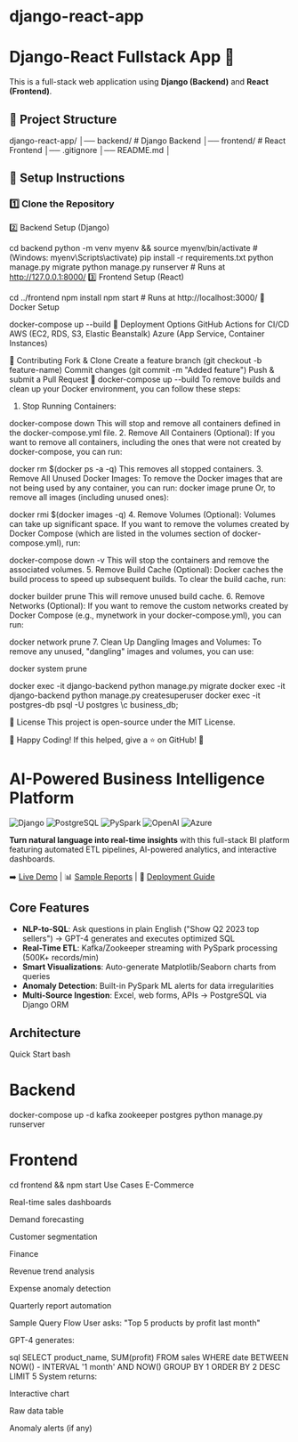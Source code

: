 # django-react-app

# Django-React Fullstack App 🚀

This is a full-stack web application using **Django (Backend)** and **React (Frontend)**.

## 📁 Project Structure
django-react-app/ │── backend/ # Django Backend │── frontend/ # React Frontend │── .gitignore │── README.md │


## 🚀 Setup Instructions

### 1️⃣ Clone the Repository

2️⃣ Backend Setup (Django)

cd backend
python -m venv myenv && source myenv/bin/activate  # (Windows: myenv\Scripts\activate)
pip install -r requirements.txt
python manage.py migrate
python manage.py runserver  # Runs at http://127.0.0.1:8000/
3️⃣ Frontend Setup (React)

cd ../frontend
npm install
npm start  # Runs at http://localhost:3000/
🐳 Docker Setup

docker-compose up --build
🚀 Deployment Options
GitHub Actions for CI/CD
AWS (EC2, RDS, S3, Elastic Beanstalk)
Azure (App Service, Container Instances)

🤝 Contributing
Fork & Clone
Create a feature branch (git checkout -b feature-name)
Commit changes (git commit -m "Added feature")
Push & submit a Pull Request 🚀
docker-compose up --build
To remove builds and clean up your Docker environment, you can follow these steps:
1. Stop Running Containers:

docker-compose down
This will stop and remove all containers defined in the docker-compose.yml file.
2. Remove All Containers (Optional):
If you want to remove all containers, including the ones that were not created by docker-compose, you can run:

docker rm $(docker ps -a -q)
This removes all stopped containers.
3. Remove All Unused Docker Images:
To remove the Docker images that are not being used by any container, you can run:
docker image prune
Or, to remove all images (including unused ones):

docker rmi $(docker images -q)
4. Remove Volumes (Optional):
Volumes can take up significant space. If you want to remove the volumes created by Docker Compose (which are listed in the volumes section of docker-compose.yml), run:

docker-compose down -v
This will stop the containers and remove the associated volumes.
5. Remove Build Cache (Optional):
Docker caches the build process to speed up subsequent builds. To clear the build cache, run:

docker builder prune
This will remove unused build cache.
6. Remove Networks (Optional):
If you want to remove the custom networks created by Docker Compose (e.g., mynetwork in your docker-compose.yml), you can run:

docker network prune
7. Clean Up Dangling Images and Volumes:
To remove any unused, "dangling" images and volumes, you can use:

docker system prune

docker exec -it django-backend python manage.py migrate
docker exec -it django-backend python manage.py createsuperuser
docker exec -it postgres-db psql -U postgres
\c business_db;

📜 License
This project is open-source under the MIT License.

🎉 Happy Coding! If this helped, give a ⭐ on GitHub! 🚀
# AI-Powered Business Intelligence Platform

![Django](https://img.shields.io/badge/Django-4.2-green)
![PostgreSQL](https://img.shields.io/badge/PostgreSQL-15-blue)
![PySpark](https://img.shields.io/badge/PySpark-3.3-orange)
![OpenAI](https://img.shields.io/badge/OpenAI-GPT4-purple)
![Azure](https://img.shields.io/badge/Azure-Docker/ACR-0089D6)

**Turn natural language into real-time insights** with this full-stack BI platform featuring automated ETL pipelines, AI-powered analytics, and interactive dashboards.

➡️ [Live Demo](#) | 📊 [Sample Reports](#) | 🚀 [Deployment Guide](#)

## Core Features

- **NLP-to-SQL**: Ask questions in plain English ("Show Q2 2023 top sellers") → GPT-4 generates and executes optimized SQL
- **Real-Time ETL**: Kafka/Zookeeper streaming with PySpark processing (500K+ records/min)
- **Smart Visualizations**: Auto-generate Matplotlib/Seaborn charts from queries
- **Anomaly Detection**: Built-in PySpark ML alerts for data irregularities
- **Multi-Source Ingestion**: Excel, web forms, APIs → PostgreSQL via Django ORM

## Architecture




Quick Start
bash
# Backend
docker-compose up -d kafka zookeeper postgres
python manage.py runserver

# Frontend
cd frontend && npm start
Use Cases
E-Commerce

Real-time sales dashboards

Demand forecasting

Customer segmentation

Finance

Revenue trend analysis

Expense anomaly detection

Quarterly report automation

Sample Query Flow
User asks: "Top 5 products by profit last month"

GPT-4 generates:

sql
SELECT product_name, SUM(profit) 
FROM sales 
WHERE date BETWEEN NOW() - INTERVAL '1 month' AND NOW()
GROUP BY 1 
ORDER BY 2 DESC 
LIMIT 5
System returns:

Interactive chart

Raw data table

Anomaly alerts (if any)

